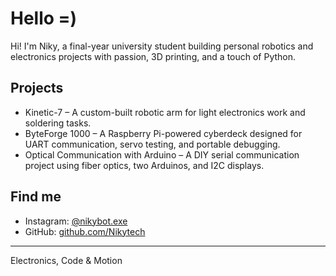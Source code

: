 # Hello =)

Hi! I'm Niky, a final-year university student building personal robotics and electronics projects with passion, 3D printing, and a touch of Python.

## Projects
- Kinetic-7 – A custom-built robotic arm for light electronics work and soldering tasks.
- ByteForge 1000 – A Raspberry Pi-powered cyberdeck designed for UART communication, servo testing, and portable debugging.
- Optical Communication with Arduino – A DIY serial communication project using fiber optics, two Arduinos, and I2C displays.

## Find me
- Instagram: [@nikybot.exe](https://instagram.com/nikybot.exe)
- GitHub: [github.com/Nikytech](https://github.com/Nikytech)

---
Electronics, Code & Motion
